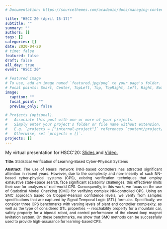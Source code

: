 ```yaml
---
# Documentation: https://sourcethemes.com/academic/docs/managing-content/

title: "HSCC'20 (April 15-17)"
subtitle: ""
summary: ""
authors: []
tags: []
categories: []
date: 2020-04-20
# time: false 
featured: false
draft: false
all_day: true
event: "HSCC'20"

# Featured image
# To use, add an image named `featured.jpg/png` to your page's folder.
# Focal points: Smart, Center, TopLeft, Top, TopRight, Left, Right, BottomLeft, Bottom, BottomRight.
image:
  caption: ""
  focal_point: ""
  preview_only: false

# Projects (optional).
#   Associate this post with one or more of your projects.
#   Simply enter your project's folder or file name without extension.
#   E.g. `projects = ["internal-project"]` references `content/project/deep-learning/index.md`.
#   Otherwise, set `projects = []`.
projects: []
---
```



<div style="text-align: justify">
<p>
My virtual presentation for HSCC'20: 
<a href = https://labcloud.ddns.net/index.php/s/GFjJ2Tq3aJqmcHn> 
Slides
</a>
and 
<a href = https://labcloud.ddns.net/index.php/s/8SkM9MxzYeCpDae> 
Video.
</a>
</p>


<small>
<p><b>Title</b>:
Statistical Verification of Learning-Based Cyber-Physical Systems
</p>

<p><b>Abstract</b>:
The use of Neural Network (NN)-based controllers has attracted significant attention in recent years. However, due to the complexity and non-linearity of such NN-based cyber-physical systems (CPS), existing verification techniques that employ exhaustive state-space search, face significant scalability challenges; this effectively limits their use for analyzes of real-world CPS. 
Consequently, in this work, we focus on the use of Statistical Model Checking (SMC) for verifying complex NN-controlled CPS. Using an SMC approach based on Clopper-Pearson confidence levels, we verify from samples specifications that are captured by Signal Temporal Logic (STL) formulas. Specifically, we consider three CPS benchmarks with varying levels of plant and controller complexity, as well as the type of considered STL properties -- reachability property for a mountain car, safety property for a bipedal robot, and control performance of the closed-loop magnet levitation system.
On these benchmarks, we show that SMC methods can be successfully used to provide high-assurance for learning-based CPS. 
</p>
</small>
</div>